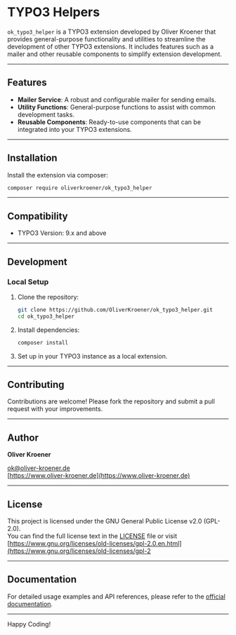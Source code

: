 # TYPO3 Helpers

`ok_typo3_helper` is a TYPO3 extension developed by Oliver Kroener that provides general-purpose functionality and utilities to streamline the development of other TYPO3 extensions. It includes features such as a mailer and other reusable components to simplify extension development.

---

## Features

- **Mailer Service**: A robust and configurable mailer for sending emails.
- **Utility Functions**: General-purpose functions to assist with common development tasks.
- **Reusable Components**: Ready-to-use components that can be integrated into your TYPO3 extensions.

---

## Installation

Install the extension via composer:
   ```bash
   composer require oliverkroener/ok_typo3_helper
   ```

---

## Compatibility

- TYPO3 Version: 9.x and above

---

## Development

### Local Setup

1. Clone the repository:
   ```bash
   git clone https://github.com/OliverKroener/ok_typo3_helper.git
   cd ok_typo3_helper
   ```
2. Install dependencies:
   ```bash
   composer install
   ```
3. Set up in your TYPO3 instance as a local extension.

---

## Contributing

Contributions are welcome! Please fork the repository and submit a pull request with your improvements.

---

## Author

**Oliver Kroener**  

[ok@oliver-kroener.de](mailto:ok@oliver-kroener.de)  
[https://www.oliver-kroener.de](https://www.oliver-kroener.de)

---

## License

This project is licensed under the GNU General Public License v2.0 (GPL-2.0).  
You can find the full license text in the [LICENSE](LICENSE) file or visit [https://www.gnu.org/licenses/old-licenses/gpl-2.0.en.html](https://www.gnu.org/licenses/old-licenses/gpl-2

---

## Documentation

For detailed usage examples and API references, please refer to the [official documentation](https://github.com/OliverKroener/ok_typo3_helper/wiki).

---

Happy Coding!

